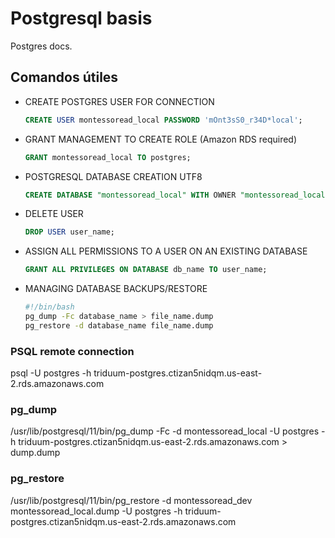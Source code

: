 # Postgresql basis # 

Postgres docs.

## Comandos útiles ##


* CREATE POSTGRES USER FOR CONNECTION

    ```SQL
    CREATE USER montessoread_local PASSWORD 'mOnt3sS0_r34D*local';
    ```

* GRANT MANAGEMENT TO CREATE ROLE (Amazon RDS required)

    ```SQL
    GRANT montessoread_local TO postgres;
    ```


* POSTGRESQL DATABASE CREATION UTF8

    ```SQL
    CREATE DATABASE "montessoread_local" WITH OWNER "montessoread_local" ENCODING 'UTF8' LC_COLLATE = 'en_US.UTF8' LC_CTYPE = 'en_US.UTF8' TEMPLATE template0;
    ```

* DELETE USER

    ```SQL
    DROP USER user_name;
    ```

* ASSIGN ALL PERMISSIONS TO A USER ON AN EXISTING DATABASE

    ```SQL
    GRANT ALL PRIVILEGES ON DATABASE db_name TO user_name;
    ```

* MANAGING DATABASE BACKUPS/RESTORE

    ```bash
    #!/bin/bash
    pg_dump -Fc database_name > file_name.dump
    pg_restore -d database_name file_name.dump
    ```

### PSQL remote connection

psql -U postgres -h triduum-postgres.ctizan5nidqm.us-east-2.rds.amazonaws.com

### pg_dump

/usr/lib/postgresql/11/bin/pg_dump -Fc -d montessoread_local -U postgres -h triduum-postgres.ctizan5nidqm.us-east-2.rds.amazonaws.com > dump.dump

### pg_restore

/usr/lib/postgresql/11/bin/pg_restore -d montessoread_dev montessoread_local.dump -U postgres -h triduum-postgres.ctizan5nidqm.us-east-2.rds.amazonaws.com